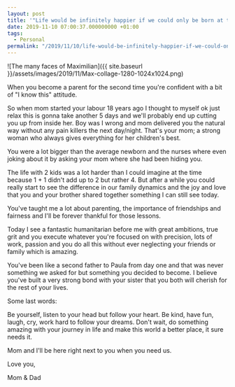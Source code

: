 ```yaml
---
layout: post
title: '"Life would be infinitely happier if we could only be born at the age of eighty and gradually approach eighteen." - Mark Twain'
date: 2019-11-10 07:00:37.000000000 +01:00
tags:
  - Personal
permalink: "/2019/11/10/life-would-be-infinitely-happier-if-we-could-only-be-born-at-the-age-of-eighty-and-gradually-approach-eighteen-mark-twain/"
---
```


![The many faces of Maximilian]({{ site.baseurl }}/assets/images/2019/11/Max-collage-1280-1024x1024.png)

When you become a parent for the second time you're confident with a bit of "I know this" attitude.

So when mom started your labour 18 years ago I thought to myself ok just relax this is gonna take another 5 days and we'll probably end up cutting you up from inside her. Boy was I wrong and mom delivered you the natural way without any pain killers the next day/night. That's your mom; a strong woman who always gives everything for her children's best.

You were a lot bigger than the average newborn and the nurses where even joking about it by asking your mom where she had been hiding you.

The life with 2 kids was a lot harder than I could imagine at the time because 1 + 1 didn't add up to 2 but rather 4. But after a while you could really start to see the difference in our family dynamics and the joy and love that you and your brother shared together something I can still see today.

You've taught me a lot about parenting, the importance of friendships and fairness and I'll be forever thankful for those lessons.

Today I see a fantastic humanitarian before me with great ambitions, true grit and you execute whatever you're focused on with precision, lots of work, passion and you do all this without ever neglecting your friends or family which is amazing.

You've been like a second father to Paula from day one and that was never something we asked for but something you decided to become. I believe you've built a very strong bond with your sister that you both will cherish for the rest of your lives.

Some last words:

Be yourself, listen to your head but follow your heart. Be kind, have fun, laugh, cry, work hard to follow your dreams. Don't wait, do something amazing with your journey in life and make this world a better place, it sure needs it.

Mom and I'll be here right next to you when you need us.

Love you,

Mom & Dad
